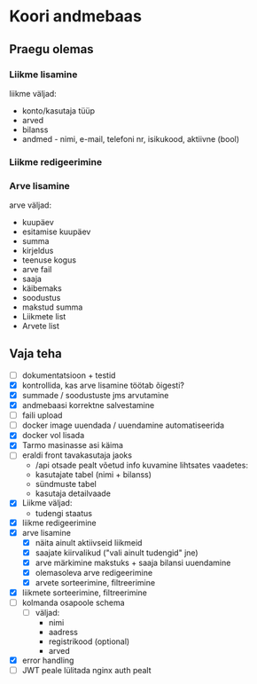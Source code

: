 # Koori andmebaas

## Praegu olemas
### Liikme lisamine
  liikme väljad:
 - konto/kasutaja tüüp
 - arved
 - bilanss
 - andmed - nimi, e-mail, telefoni nr, isikukood, aktiivne (bool)
### Liikme redigeerimine
### Arve lisamine
  arve väljad:
  - kuupäev
  - esitamise kuupäev
  - summa
  - kirjeldus
  - teenuse kogus
  - arve fail
  - saaja
  - käibemaks
  - soodustus
  - makstud summa
  - Liikmete list
  - Arvete list


## Vaja teha
- [ ] dokumentatsioon + testid
- [x] kontrollida, kas arve lisamine töötab õigesti?
- [x] summade / soodustuste jms arvutamine
- [x] andmebaasi korrektne salvestamine
- [ ] faili upload
- [ ] docker image uuendada / uuendamine automatiseerida
- [x] docker vol lisada
- [x] Tarmo masinasse asi käima
- [ ] eraldi front tavakasutaja jaoks
    - /api otsade pealt võetud info kuvamine lihtsates vaadetes:
    - kasutajate tabel (nimi + bilanss)
    - sündmuste tabel
    - kasutaja detailvaade
- [x] Liikme väljad:
  - tudengi staatus
- [x] liikme redigeerimine
- [x] arve lisamine
  - [x] näita ainult aktiivseid liikmeid
  - [x] saajate kiirvalikud ("vali ainult tudengid" jne)
  - [x] arve märkimine makstuks + saaja bilansi uuendamine
  - [x] olemasoleva arve redigeerimine
  - [x] arvete sorteerimine, filtreerimine
- [x] liikmete sorteerimine, filtreerimine
- [ ] kolmanda osapoole schema
  - [ ] väljad:
    - nimi
    - aadress
    - registrikood (optional)
    - arved
- [x] error handling
- [ ] JWT peale lülitada nginx auth pealt
